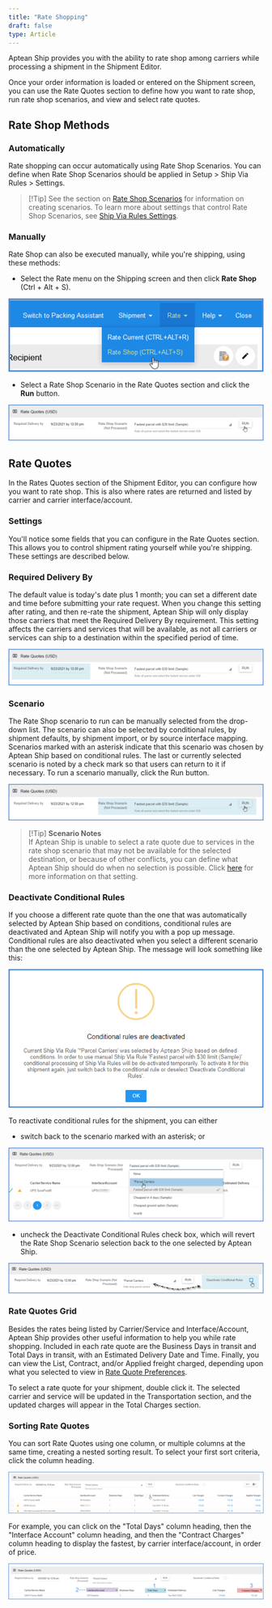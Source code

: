 ```yaml
---
title: "Rate Shopping"
draft: false
type: Article
---
```


Aptean Ship provides you with the ability to rate shop among carriers while processing a shipment in the Shipment Editor.

Once your order information is loaded or entered on the Shipment screen, you can use the Rate Quotes section to define how you want to rate shop, run rate shop scenarios, and view and select rate quotes.
## Rate Shop Methods


### Automatically


Rate shopping can occur automatically using Rate Shop Scenarios. You can define when Rate Shop Scenarios should be applied in Setup > Ship Via Rules > Settings.

>[!Tip] See the section on [Rate Shop Scenarios](rate-shop-scenarios.md) for information on creating scenarios. To learn more about settings that control Rate Shop Scenarios, see [Ship Via Rules Settings](ship-via-rules-settings.md).
### Manually


Rate Shop can also be executed manually, while you're shipping, using these methods:
* Select the Rate menu on the Shipping screen and then click **Rate Shop** (Ctrl + Alt + S).

![shipping-software-rate-shop-1](assets/images/starship-shipping-software-rate-shop-1.png)

* Select a Rate Shop Scenario in the Rate Quotes section and click the **Run** button.

![shipping-software-rate-shop-2-2](assets/images/aptean-shipping-software-rate-shop-2-2.png)


## Rate Quotes


In the Rates Quotes section of the Shipment Editor, you can configure how you want to rate shop. This is also where rates are returned and listed by carrier and carrier interface/account.
### Settings


You'll notice some fields that you can configure in the Rate Quotes section. This allows you to control shipment rating yourself while you're shipping. These settings are described below.

### **Required Delivery By**

The default value is today's date plus 1 month; you can set a different date and time before submitting your rate request. When you change this setting after rating, and then re-rate the shipment, Aptean Ship will only display those carriers that meet the Required Delivery By requirement. This setting affects the carriers and services that will be available, as not all carriers or services can ship to a destination within the specified period of time.

![shipping-software-rate-shop-2a-1](assets/images/aptean-shipping-software-rate-shop-2a-1.png)

### **Scenario**

The Rate Shop scenario to run can be manually selected from the drop-down list. The scenario can also be selected by conditional rules, by shipment defaults, by shipment import, or by source interface mapping. Scenarios marked with an asterisk indicate that this scenario was chosen by Aptean Ship based on conditional rules. The last or currently selected scenario is noted by a check mark so that users can return to it if necessary. To run a scenario manually, click the Run button.

![shipping-software-rate-shop-2b-1](assets/images/aptean-shipping-software-rate-shop-2b-1.png)

>[!Tip] **Scenario Notes** <br>If Aptean Ship is unable to select a rate quote due to services in the rate shop scenario that may not be available for the selected destination, or because of other conflicts, you can define what Aptean Ship should do when no selection is possible. Click [here](rate-shop-scenarios.md#if-no-selection-is-possible) for more information on that setting. 

### Deactivate Conditional Rules

If you choose a different rate quote than the one that was automatically selected by Aptean Ship based on conditions, conditional rules are deactivated and Aptean Ship will notify you with a pop up message. Conditional rules are also deactivated when you select a different scenario than the one selected by Aptean Ship. The message will look something like this:

![shipping-software-rate-shop-3](assets/images/aptean-ship-shipping-software-rate-shop-3.png)

To reactivate conditional rules for the shipment, you can either
* switch back to the scenario marked with an asterisk; or

![software-rate-shop-4-1](assets/images/aptean-shipping-software-rate-shop-4-1.png)
* uncheck the Deactivate Conditional Rules check box, which will revert the Rate Shop Scenario selection back to the one selected by Aptean Ship.

![shipping-software-rate-shop-5-1](assets/images/aptean-shipping-software-rate-shop-5-1.png)


### Rate Quotes Grid

Besides the rates being listed by Carrier/Service and Interface/Account, Aptean Ship provides other useful information to help you while rate shopping. Included in each rate quote are the Business Days in transit and Total Days in transit, with an Estimated Delivery Date and Time. Finally, you can view the List, Contract, and/or Applied freight charged, depending upon what you selected to view in [Rate Quote Preferences](rate-quote-preferences.md).

To select a rate quote for your shipment, double click it. The selected carrier and service will be updated in the Transportation section, and the updated charges will appear in the Total Charges section.

### Sorting Rate Quotes

You can sort Rate Quotes using one column, or multiple columns at the same time, creating a nested sorting result. To select your first sort criteria, click the column heading.

![shipping-software-rate-quote-1-1](assets/images/aptean-shipping-software-rate-quote-1-1.png)

For example, you can click on the "Total Days" column heading, then the "Interface Account" column heading, and then the "Contract Charges" column heading to display the fastest, by carrier interface/account, in order of price.

![shipping-software-rate-shop-7-1](assets/images/aptean-shipping-software-rate-shop-7-1.png)

 

